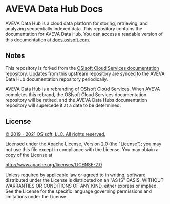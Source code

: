 
# AVEVA Data Hub Docs

AVEVA Data Hub is a cloud data platform for storing, retrieving, and analyzing sequentially indexed data. This repository contains the documentation for AVEVA Data Hub. You can access a readable version of this documentation at [docs.osisoft.com](https://docs.osisoft.com).

## Notes

This repository is forked from the [OSIsoft Cloud Services documentation repository](https://github.com/osisoft/OCS-Docs). Updates from this upstream repository are synced to the AVEVA Data Hub documentation repository periodically.

AVEVA Data Hub is a rebranding of OSIsoft Cloud Services. When AVEVA completes this rebrand, the OSIsoft Cloud Services documentation repository will be retired, and the AVEVA Data Hubs documentation repository will supercede it at a date to be determined.

## License

[&copy; 2019 - 2021 OSIsoft, LLC. All rights reserved.](https://www.osisoft.com/copyright/)

Licensed under the Apache License, Version 2.0 (the "License"); you may not use this file except in compliance with the License. You may obtain a copy of the License at

http://www.apache.org/licenses/LICENSE-2.0

Unless required by applicable law or agreed to in writing, software distributed under the License is distributed on an "AS IS" BASIS, WITHOUT WARRANTIES OR CONDITIONS OF ANY KIND, either express or implied. See the License for the specific language governing permissions and limitations under the License.
